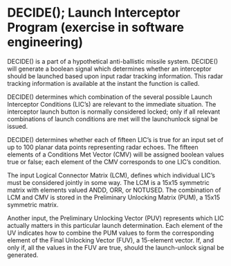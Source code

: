 # DECIDE(); Launch Interceptor Program (exercise in software engineering)

DECIDE() is a part of a hypothetical anti-ballistic missile system.
DECIDE() will generate a boolean signal which determines whether an interceptor should be
launched based upon input radar tracking information. This radar tracking information is available
at the instant the function is called.

DECIDE() determines which combination of the several possible Launch Interceptor Conditions (LIC’s) are relevant to the immediate situation. The interceptor launch button is normally
considered locked; only if all relevant combinations of launch conditions are met will the launchunlock signal be issued.

DECIDE() determines whether each of fifteen LIC’s is true for an input set of up to 100
planar data points representing radar echoes. The fifteen elements of a Conditions Met Vector
(CMV) will be assigned boolean values true or false; each element of the CMV corresponds to one
LIC’s condition.

The input Logical Connector Matrix (LCM), defines which individual LIC’s must be considered jointly in some way. The LCM is a 15x15 symmetric matrix with elements valued ANDD,
ORR, or NOTUSED. The combination of LCM and CMV is stored in the Preliminary Unlocking
Matrix (PUM), a 15x15 symmetric matrix.

Another input, the Preliminary Unlocking Vector (PUV) represents which LIC actually matters
in this particular launch determination. Each element of the UV indicates how to combine the PUM
values to form the corresponding element of the Final Unlocking Vector (FUV), a 15-element
vector. If, and only if, all the values in the FUV are true, should the launch-unlock signal be
generated.
